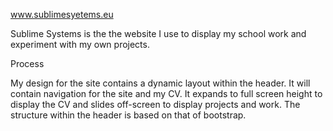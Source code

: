 www.sublimesyetems.eu

Sublime Systems is the the website I use to display my school work and experiment with my own projects.


Process

My design for the site contains a dynamic layout within the header. It will contain navigation for the site and my CV. It expands to full screen  height to display the CV and slides off-screen to display projects and work. The structure within the header is based on that of bootstrap.
